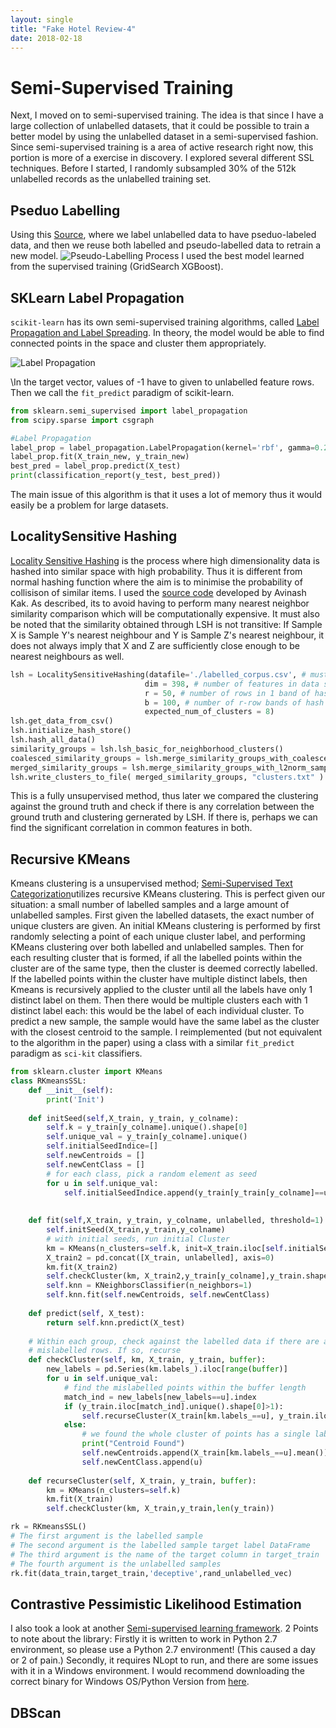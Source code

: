 ```yaml
---
layout: single
title: "Fake Hotel Review-4"
date: 2018-02-18
---
```


# Semi-Supervised Training
Next, I moved on to semi-supervised training. The idea is that since I have a large collection of unlabelled datasets, that it could be possible to train a better model by using the unlabelled dataset in a semi-supervised fashion. Since semi-supervised training is a area of active research right now, this portion is more of a exercise in discovery. I explored several different SSL techniques. Before I started, I randomly subsampled 30% of the 512k unlabelled records as the unlabelled training set. 

## Pseduo Labelling 
Using this [Source](https://datawhatnow.com/pseudo-labeling-semi-supervised-learning/), where we label unlabelled data to have pseduo-labeled data, and then we reuse both labelled and pseudo-labelled data to retrain a new model. 
![Pseudo-Labelling Process](https://i2.wp.com/datawhatnow.com/wp-content/uploads/2017/08/pseudo-labeling.png?resize=683%2C1024&ssl=1)
I used the best model learned from the supervised training (GridSearch XGBoost).

## SKLearn Label Propagation
```scikit-learn``` has its own semi-supervised training algorithms, called [Label Propagation and Label Spreading](http://scikit-learn.org/stable/modules/label_propagation.html). In theory, the model would be able to find connected points in the space and cluster them appropriately. 

![Label Propagation](http://scikit-learn.org/stable/_images/sphx_glr_plot_label_propagation_structure_0011.png)

\In the target vector, values of -1 have to given to unlabelled feature rows. Then we call the ```fit_predict``` paradigm of scikit-learn. 

```python
from sklearn.semi_supervised import label_propagation
from scipy.sparse import csgraph

#Label Propagation
label_prop = label_propagation.LabelPropagation(kernel='rbf', gamma=0.2, n_jobs=-1)
label_prop.fit(X_train_new, y_train_new)
best_pred = label_prop.predict(X_test)
print(classification_report(y_test, best_pred))
```
The main issue of this algorithm is that it uses a lot of memory thus it would easily be a problem for large datasets. 

## LocalitySensitive Hashing
[Locality Sensitive Hashing](https://en.wikipedia.org/wiki/Locality-sensitive_hashing) is the process where high dimensionality data is hashed into similar space with high probability. Thus it is different from normal hashing function where the aim is to minimise the probability of collisison of similar items. I used the [source code](https://engineering.purdue.edu/kak/distLSH/LocalitySensitiveHashing-1.0.1.html) developed by Avinash Kak. As described, its to avoid having to perform many nearest neighbor similarity comparison which will be computationally expensive. It must also be noted that the similarity obtained through LSH is not transitive: If Sample X is Sample Y's nearest neighbour and Y is Sample Z's nearest neighbour, it does not always imply that X and Z are sufficiently close enough to be nearest neighbours as well. 

```python
lsh = LocalitySensitiveHashing(datafile='./labelled_corpus.csv', # must be a csv file
                              dim = 398, # number of features in data set
                              r = 50, # number of rows in 1 band of hash functions
                              b = 100, # number of r-row bands of hash functions
                              expected_num_of_clusters = 8)
lsh.get_data_from_csv()
lsh.initialize_hash_store()
lsh.hash_all_data()
similarity_groups = lsh.lsh_basic_for_neighborhood_clusters()
coalesced_similarity_groups = lsh.merge_similarity_groups_with_coalescence( similarity_groups )
merged_similarity_groups = lsh.merge_similarity_groups_with_l2norm_sample_based( coalesced_similarity_groups )
lsh.write_clusters_to_file( merged_similarity_groups, "clusters.txt" )
```
This is a fully unsupervised method, thus later we compared the clustering against the ground truth and check if there is any correlation between the ground truth and clustering gernerated by LSH. If there is, perhaps we can find the significant correlation in common features in both. 

## Recursive KMeans
Kmeans clustering is a unsupervised method; [Semi-Supervised Text Categorization](https://arxiv.org/ftp/arxiv/papers/1706/1706.07913.pdf)utilizes recursive KMeans clustering. This is perfect given our situation: a small number of labelled samples and a large amount of unlabelled samples. First given the labelled datasets, the exact number of unique clusters are given. An initial KMeans clustering is performed by first randomly selecting a point of each unique cluster label, and performing KMeans clustering over both labelled and unlabelled samples. Then for each resulting cluster that is formed, if all the labelled points within the cluster are of the same type, then the cluster is deemed correctly labelled. If the labelled points within the cluster have multiple distinct labels, then Kmeans is recursively applied to the cluster until all the labels have only 1 distinct label on them. Then there would be multiple clusters each with 1 distinct label each: this would be the label of each individual cluster. To predict a new sample, the sample would have the same label as the cluster with the closest centroid to the sample. I reimplemented (but not equivalent to the algorithm in the paper) using a class with a similar ```fit_predict``` paradigm as ```sci-kit``` classifiers.

```python
from sklearn.cluster import KMeans
class RKmeansSSL:
    def __init__(self):
        print('Init')
        
    def initSeed(self,X_train, y_train, y_colname):
        self.k = y_train[y_colname].unique().shape[0]
        self.unique_val = y_train[y_colname].unique()
        self.initialSeedIndice=[]
        self.newCentroids = []
        self.newCentClass = []
        # for each class, pick a random element as seed
        for u in self.unique_val:
            self.initialSeedIndice.append(y_train[y_train[y_colname]==u].sample(n=1).index[0])
        
    
    def fit(self,X_train, y_train, y_colname, unlabelled, threshold=1):
        self.initSeed(X_train,y_train,y_colname)
        # with initial seeds, run initial Cluster
        km = KMeans(n_clusters=self.k, init=X_train.iloc[self.initialSeedIndice])
        X_train2 = pd.concat([X_train, unlabelled], axis=0)
        km.fit(X_train2)
        self.checkCluster(km, X_train2,y_train[y_colname],y_train.shape[0])
        self.knn = KNeighborsClassifier(n_neighbors=1)
        self.knn.fit(self.newCentroids, self.newCentClass)
    
    def predict(self, X_test):
        return self.knn.predict(X_test)
    
    # Within each group, check against the labelled data if there are any 
    # mislabelled rows. If so, recurse
    def checkCluster(self, km, X_train, y_train, buffer):
        new_labels = pd.Series(km.labels_).iloc[range(buffer)]
        for u in self.unique_val:
            # find the mislabelled points within the buffer length
            match_ind = new_labels[new_labels==u].index
            if (y_train.iloc[match_ind].unique().shape[0]>1):
                self.recurseCluster(X_train[km.labels_==u], y_train.iloc[match_ind],len(y_train.iloc[match_ind]))
            else:
                # we found the whole cluster of points has a single label, therefore we save it as a new centroid
                print("Centroid Found")
                self.newCentroids.append(X_train[km.labels_==u].mean())
                self.newCentClass.append(u)
    
    def recurseCluster(self, X_train, y_train, buffer):
        km = KMeans(n_clusters=self.k)
        km.fit(X_train)
        self.checkCluster(km, X_train,y_train,len(y_train))

rk = RKmeansSSL()
# The first argument is the labelled sample
# The second argument is the labelled sample target label DataFrame
# The third argument is the name of the target column in target_train
# The fourth argument is the unlabelled samples
rk.fit(data_train,target_train,'deceptive',rand_unlabelled_vec)
```

## Contrastive Pessimistic Likelihood Estimation
I also took a look at another [Semi-supervised learning framework](https://github.com/tmadl/semisup-learn). 2 Points to note about the library: Firstly it is written to work in Python 2.7 environment, so please use a Python 2.7 environment! (This caused a day or 2 of pain.) Secondly, it requires NLopt to run, and there are some issues with it in a Windows environment. I would recommend downloading the correct binary for Windows OS/Python Version from [here](https://www.lfd.uci.edu/~gohlke/pythonlibs/#nlopt). 




## DBScan 